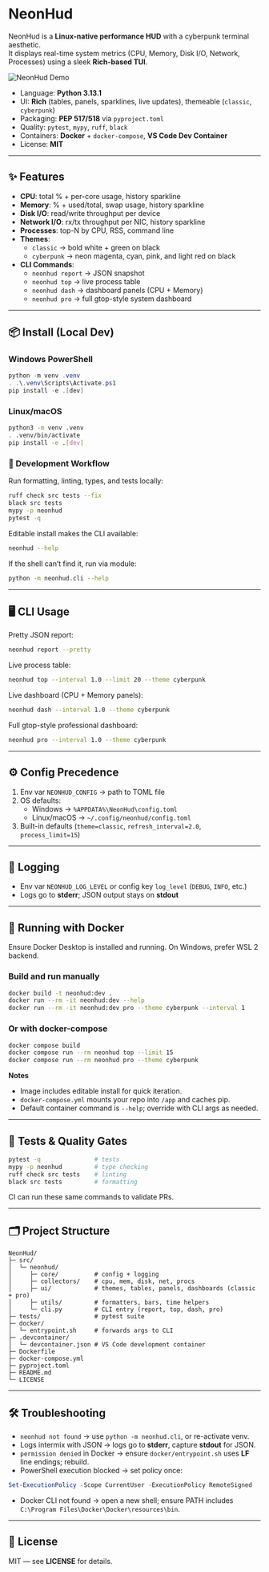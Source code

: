 # NeonHud

NeonHud is a **Linux-native performance HUD** with a cyberpunk terminal aesthetic.  
It displays real-time system metrics (CPU, Memory, Disk I/O, Network, Processes) using a sleek **Rich-based TUI**.

![NeonHud Demo](docs/gifs/neon_hud.gif)

- Language: **Python 3.13.1**
- UI: **Rich** (tables, panels, sparklines, live updates), themeable (`classic`, `cyberpunk`)
- Packaging: **PEP 517/518** via `pyproject.toml`
- Quality: `pytest`, `mypy`, `ruff`, `black`
- Containers: **Docker** + `docker-compose`, **VS Code Dev Container**
- License: **MIT**

---

## ✨ Features

- **CPU**: total % + per-core usage, history sparkline  
- **Memory**: % + used/total, swap usage, history sparkline  
- **Disk I/O**: read/write throughput per device  
- **Network I/O**: rx/tx throughput per NIC, history sparkline  
- **Processes**: top-N by CPU, RSS, command line  
- **Themes**:  
  - `classic` → bold white + green on black  
  - `cyberpunk` → neon magenta, cyan, pink, and light red on black  
- **CLI Commands**:  
  - `neonhud report` → JSON snapshot  
  - `neonhud top` → live process table  
  - `neonhud dash` → dashboard panels (CPU + Memory)  
  - `neonhud pro` → full gtop-style system dashboard  

---

## 📦 Install (Local Dev)

### Windows PowerShell

~~~powershell
python -m venv .venv
. .\.venv\Scripts\Activate.ps1
pip install -e .[dev]
~~~

### Linux/macOS

~~~bash
python3 -m venv .venv
. .venv/bin/activate
pip install -e .[dev]
~~~

### 🔧 Development Workflow

Run formatting, linting, types, and tests locally:

~~~bash
ruff check src tests --fix
black src tests
mypy -p neonhud
pytest -q
~~~

Editable install makes the CLI available:

~~~bash
neonhud --help
~~~

If the shell can’t find it, run via module:

~~~bash
python -m neonhud.cli --help
~~~

---

## 🖥️ CLI Usage

Pretty JSON report:

~~~bash
neonhud report --pretty
~~~

Live process table:

~~~bash
neonhud top --interval 1.0 --limit 20 --theme cyberpunk
~~~

Live dashboard (CPU + Memory panels):

~~~bash
neonhud dash --interval 1.0 --theme cyberpunk
~~~

Full gtop-style professional dashboard:

~~~bash
neonhud pro --interval 1.0 --theme cyberpunk
~~~

---

## ⚙️ Config Precedence

1) Env var `NEONHUD_CONFIG` → path to TOML file  
2) OS defaults:  
   - Windows → `%APPDATA%\NeonHud\config.toml`  
   - Linux/macOS → `~/.config/neonhud/config.toml`  
3) Built-in defaults (`theme=classic`, `refresh_interval=2.0`, `process_limit=15`)

---

## 📝 Logging

- Env var `NEONHUD_LOG_LEVEL` or config key `log_level` (`DEBUG`, `INFO`, etc.)  
- Logs go to **stderr**; JSON output stays on **stdout**

---

## 🐳 Running with Docker

Ensure Docker Desktop is installed and running. On Windows, prefer WSL 2 backend.

### Build and run manually

~~~bash
docker build -t neonhud:dev .
docker run --rm -it neonhud:dev --help
docker run --rm -it neonhud:dev pro --theme cyberpunk --interval 1
~~~

### Or with docker-compose

~~~bash
docker compose build
docker compose run --rm neonhud top --limit 15
docker compose run --rm neonhud pro --theme cyberpunk
~~~

**Notes**  
- Image includes editable install for quick iteration.  
- `docker-compose.yml` mounts your repo into `/app` and caches pip.  
- Default container command is `--help`; override with CLI args as needed.

---

## 🧪 Tests & Quality Gates

~~~bash
pytest -q               # tests
mypy -p neonhud         # type checking
ruff check src tests    # linting
black src tests         # formatting
~~~

CI can run these same commands to validate PRs.

---

## 🗂️ Project Structure

~~~text
NeonHud/
├─ src/
│  └─ neonhud/
│     ├─ core/          # config + logging
│     ├─ collectors/    # cpu, mem, disk, net, procs
│     ├─ ui/            # themes, tables, panels, dashboards (classic + pro)
│     ├─ utils/         # formatters, bars, time helpers
│     └─ cli.py         # CLI entry (report, top, dash, pro)
├─ tests/               # pytest suite
├─ docker/
│  └─ entrypoint.sh     # forwards args to CLI
├─ .devcontainer/
│  └─ devcontainer.json # VS Code development container
├─ Dockerfile
├─ docker-compose.yml
├─ pyproject.toml
├─ README.md
└─ LICENSE
~~~

---

## 🛠️ Troubleshooting

- `neonhud not found` → use `python -m neonhud.cli`, or re-activate venv.  
- Logs intermix with JSON → logs go to **stderr**, capture **stdout** for JSON.  
- `permission denied` in Docker → ensure `docker/entrypoint.sh` uses **LF** line endings; rebuild.  
- PowerShell execution blocked → set policy once:

~~~powershell
Set-ExecutionPolicy -Scope CurrentUser -ExecutionPolicy RemoteSigned
~~~

- Docker CLI not found → open a new shell; ensure PATH includes  
  `C:\Program Files\Docker\Docker\resources\bin`.

---

## 📜 License

MIT — see **LICENSE** for details.
